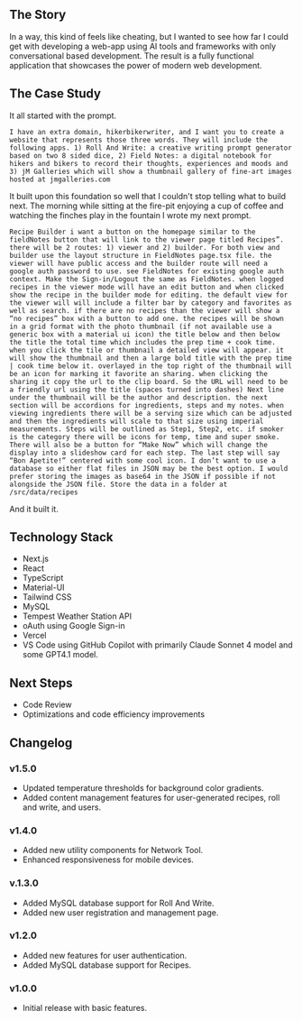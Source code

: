 ## The Story

In a way, this kind of feels like cheating, but I wanted to see how far I could get with developing a web-app using AI tools and frameworks with only conversational based development. The result is a fully functional application that showcases the power of modern web development.

## The Case Study

It all started with the prompt.

`
I have an extra domain, hikerbikerwriter, and I want you to create a website that represents those three words. They will include the following apps. 1) Roll And Write: a creative writing prompt generator based on two 8 sided dice, 2) Field Notes: a digital notebook for hikers and bikers to record their thoughts, experiences and moods and 3) jM Galleries which will show a thumbnail gallery of fine-art images hosted at jmgalleries.com
`

It built upon this foundation so well that I couldn't stop telling what to build next. The morning while sitting at the fire-pit enjoying a cup of coffee and watching the finches play in the fountain I wrote my next prompt.

`
Recipe Builder
i want a button on the homepage similar to the fieldNotes button that will link to the viewer page titled Recipes”. there will be 2 routes: 1) viewer and 2) builder. For both view and builder use the layout structure in FieldNotes page.tsx file. the viewer will have public access and the builder route will need a google auth password to use. see FieldNotes for existing google auth context. Make the Sign-in/Logout the same as FieldNotes. when logged recipes in the viewer mode will have an edit button and when clicked show the recipe in the builder mode for editing. the default view for the viewer will will include a filter bar by category and favorites as well as search. if there are no recipes than the viewer will show a “no recipes” box with a button to add one. the recipes will be shown in a grid format with the photo thumbnail (if not available use a generic box with a material ui icon) the title below and then below the title the total time which includes the prep time + cook time. when you click the tile or thumbnail a detailed view will appear. it will show the thumbnail and then a large bold title with the prep time | cook time below it. overlayed in the top right of the thumbnail will be an icon for marking it favorite an sharing. when clicking the sharing it copy the url to the clip board. So the URL will need to be a friendly url using the title (spaces turned into dashes) Next line under the thumbnail will be the author and description. the next section will be accordions for ingredients, steps and my notes. when viewing ingredients there will be a serving size which can be adjusted and then the ingredients will scale to that size using imperial measurements. Steps will be outlined as Step1, Step2, etc. if smoker is the category there will be icons for temp, time and super smoke. There will also be a button for “Make Now” which will change the display into a slideshow card for each step. The last step will say “Bon Apetite!” centered with some cool icon. I don’t want to use a database so either flat files in JSON may be the best option. I would prefer storing the images as base64 in the JSON if possible if not alongside the JSON file. Store the data in a folder at /src/data/recipes
`

And it built it.

## Technology Stack

- Next.js
- React
- TypeScript
- Material-UI
- Tailwind CSS
- MySQL
- Tempest Weather Station API
- oAuth using Google Sign-in
- Vercel
- VS Code using GitHub Copilot with primarily Claude Sonnet 4 model and some GPT4.1 model.

## Next Steps

- Code Review
- Optimizations and code efficiency improvements

## Changelog

### v1.5.0

- Updated temperature thresholds for background color gradients.
- Added content management features for user-generated recipes, roll and write, and users.

### v1.4.0

- Added new utility components for Network Tool.
- Enhanced responsiveness for mobile devices.

### v.1.3.0

- Added MySQL database support for Roll And Write.
- Added new user registration and management page.

### v1.2.0

- Added new features for user authentication.
- Added MySQL database support for Recipes.

### v1.0.0

- Initial release with basic features.
